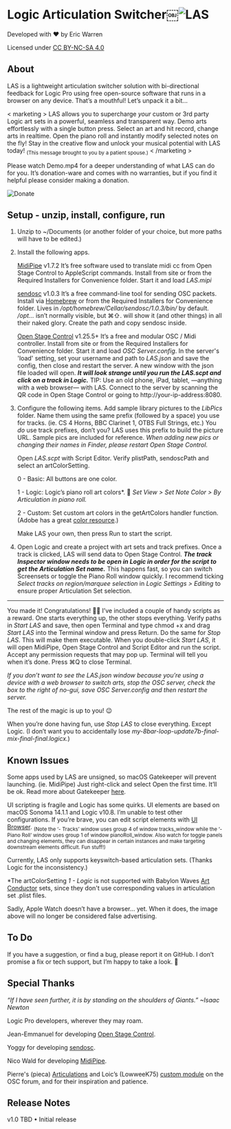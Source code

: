 # Logic Articulation Switcher￼![LAS](https://github.com/eakwarren/LAS/assets/1768096/b06a7783-5f90-4234-8a83-81b226bf5ac1)

Developed with ❤️ by Eric Warren

Licensed under [CC BY-NC-SA 4.0](https://creativecommons.org/licenses/by-nc-sa/4.0/)

## About
LAS is a lightweight articulation switcher solution with bi-directional feedback for Logic Pro using free open-source software that runs in a browser on any device. That’s a mouthful! Let’s unpack it a bit…

< marketing >
    LAS allows you to supercharge _your_ custom or 3rd party Logic art sets in a powerful, seamless and
    transparent way. Demo arts effortlessly with a single button press. Select an art and hit record, change
    arts in realtime. Open the piano roll and instantly modify selected notes on the fly! Stay in the creative
    flow and unlock your musical potential with LAS today! <sub>(This message brought to you by a patient spouse.)</sub>
< /marketing >

Please watch Demo.mp4 for a deeper understanding of what LAS can do for you. It’s donation-ware and comes with no warranties, but if you find it helpful please consider making a donation.

![Donate](https://github.com/eakwarren/LAS/assets/1768096/4ff30537-398f-4dcc-ae1f-b8597c1a4d91)


## Setup - unzip, install, configure, run
1. Unzip to ~/Documents (or another folder of your choice, but more paths will have to be edited.)

2. Install the following apps.

    [MidiPipe](http://www.subtlesoft.square7.net/MidiPipe.html) v1.7.2 It’s free software used to translate midi cc from Open Stage    Control to AppleScript commands. Install from site or from the Required Installers for Convenience folder. Start it and load _LAS.mipi_
 
    [sendosc](https://github.com/yoggy/sendosc) v1.0.3 It’s a free command-line tool for sending OSC packets. Install via [Homebrew](https://brew.sh) or from the Required Installers for Convenience folder. Lives in _/opt/homebrew/Cellar/sendosc/1.0.3/bin/_ by default. 
 _/opt…_ isn’t normally visible, but ⌘⇧. will show it (and other things) in all their naked glory. Create the path and copy sendosc inside.
 
    [Open Stage Control](https://openstagecontrol.ammd.net/download/) v1.25.5+ It’s a free and modular OSC / Midi controller. Install from site or from the Required Installers for Convenience folder. Start it and load _OSC Server.config_. In the server's 'load' setting, set your username and path to _LAS.json_ and save the config, then close and restart the server. A new window with the json file loaded will open. **_It will look strange until you run the LAS.scpt and click on a track in Logic._** TIP: Use an old phone, iPad, tablet, —anything with a web browser— with LAS. Connect to the server by scanning the QR code in Open Stage Control or going to http://your-ip-address:8080.

3. Configure the following items.
    Add sample library pictures to the _LibPics_ folder. Name them using the same prefix (followed by a space) you use for tracks. (ie. CS 4 Horns, BBC Clarinet 1, OTBS Full Strings, etc.) You _do_ use track prefixes, don’t you? LAS uses this prefix to build the picture URL. Sample pics are included for reference. _When adding new pics or changing their names in Finder, please restart Open Stage Control._
 
    Open _LAS.scpt_ with Script Editor. Verify plistPath, sendoscPath and select an artColorSetting.
   
    0 - Basic: All buttons are one color.
   
    1 - Logic: Logic’s piano roll art colors*. 🫣 _Set View > Set Note Color > By Articulation in piano roll._
   
    2 - Custom: Set custom art colors in the getArtColors handler function. (Adobe has a great [color resource](https://color.adobe.com/create/color-wheel).)
 
    Make LAS your own, then press Run to start the script.

5. Open Logic and create a project with art sets and track prefixes. Once a track is clicked, LAS will send data to Open Stage Control. **_The track Inspector window needs to be open in Logic in order for the script to get the Articulation Set name._** This happens fast, so you can switch Screensets or toggle the Piano Roll window quickly. I recommend ticking _Select tracks on region/marquee selection_ in _Logic Settings > Editing_ to ensure proper Articulation Set selection.

____________________

You made it! Congratulations! 🙌🏼 I’ve included a couple of handy scripts as a reward. One starts everything up, the other stops everything. Verify paths in _Start LAS_ and save, then open Terminal and type chmod +x and drag _Start LAS_ into the Terminal window and press Return. Do the same for _Stop LAS_. This will make them executable. When you double-click _Start LAS_, it will open MidiPipe, Open Stage Control and Script Editor and run the script. Accept any permission requests that may pop up. Terminal will tell you when it’s done. Press ⌘Q to close Terminal.
 
_If you don’t want to see the LAS.json window because you’re using a device with a web browser to switch arts, stop the OSC server, check the box to the right of no-gui, save OSC Server.config and then restart the server._
 
The rest of the magic is up to you! 😉
 
When you’re done having fun, use _Stop LAS_ to close everything. Except Logic. (I don’t want you to accidentally lose _my-8bar-loop-update7b-final-mix-final-final.logicx._)


## Known Issues
Some apps used by LAS are unsigned, so macOS Gatekeeper will prevent launching. (ie. MidiPipe) Just right-click and select Open the first time. It’ll be ok. Read more about Gatekeeper [here](https://en.wikipedia.org/wiki/Gatekeeper_(macOS)#Override).
 
UI scripting is fragile and Logic has some quirks. UI elements are based on macOS Sonoma 14.1.1 and Logic v10.8. I’m unable to test other configurations. If you’re brave, you can edit script elements with [UI Browser](https://latenightsw.com/freeware/ui-browser/). <sub>(Note the ‘- Tracks’ window uses group 4 of window tracks_window while the ‘- Piano Roll’ window uses group 1 of window pianoRoll_window. Also watch for toggle panels and changing elements, they can disappear in certain instances and make targeting downstream elements difficult. Fun stuff!)</sub>
 
Currently, LAS only supports keyswitch-based articulation sets. (Thanks Logic for the inconsistency.)

*The artColorSetting _1 - Logic_ is not supported with Babylon Waves [Art Conductor](https://www.babylonwaves.com/logic/) sets, since they don't use corresponding values in articulation set .plist files. 
 
Sadly, Apple Watch doesn’t have a browser… yet. When it does, the image above will no longer be considered false advertising.


## To Do
If you have a suggestion, or find a bug, please report it on GitHub. I don’t promise a fix or tech support, but I’m happy to take a look. 🙂


## Special Thanks
_“If I have seen further, it is by standing on the shoulders of Giants.” ~Isaac Newton_

Logic Pro developers, wherever they may roam.

Jean-Emmanuel for developing [Open Stage Control](https://openstagecontrol.ammd.net/).

Yoggy for developing [sendosc](https://github.com/yoggy/sendosc).

Nico Wald for developing [MidiPipe](http://www.subtlesoft.square7.net/MidiPipe.html).

Pierre's (pieca) [Articulations](https://openstagecontrol.discourse.group/t/articulations-full-dynamic-module-for-logic-with-detailed-instructions/3119) and Loic’s (LowweeK75) [custom module](https://openstagecontrol.discourse.group/t/logic-pro-x-getting-articulations-autoloaded-in-a-grid-from-lpx-articulations-sets/3033) on the OSC forum, and for their inspiration and patience.


## Release Notes
v1.0 TBD
• Initial release
